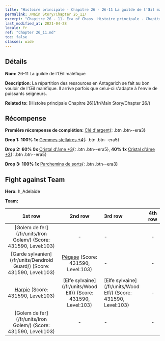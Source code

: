 ```yaml
---
title: "Histoire principale - Chapitre 26 - 26-11 La guilde de l'Œil maléfique"
permalink: /Main Story/Chapter 26_11/
excerpt: "Chapitre 26 - 11. Era of Chaos  Histoire principale - Chapitre 26_11. 26-11 La guilde de l'Œil maléfique"
last_modified_at: 2021-04-28
locale: fr
ref: "Chapter 26_11.md"
toc: false
classes: wide
---
```


## Détails

 **Nom:** 26-11 La guilde de l'Œil maléfique

 **Description:** La répartition des ressources en Antagarich se fait au bon vouloir de l'Œil maléfique. Il arrive parfois que celui-ci s'adapte à l'envie de puissants seigneurs.

 **Related to:** [Histoire principale Chapitre 26](/fr/Main Story/Chapter 26/)

## Récompense

 **Première récompense de complétion:** [Clé d'argent](/ItemsFR/con_693/){: .btn .btn--era3}

 **Drop 1:** **100% 1x** [Gemmes stellaires +4](/ItemsFR/mat_93/){: .btn .btn--era5}

 **Drop 2:** **60% 0x** [Cristal d'âme +3](/ItemsFR/mat_87/){: .btn .btn--era5}, **40% 1x** [Cristal d'âme +3](/ItemsFR/mat_87/){: .btn .btn--era5}

 **Drop 3:** **100% 1x** [Parchemins de sorts](/ItemsFR/con_694/){: .btn .btn--era3}


## Fight against Team
 **Hero:** h_Adelaide

 **Team:**


  | 1st row | 2nd row | 3rd row | 4th row |
  |:----:|:----:|:----|:----:|
  | [Golem de fer](/fr/units/Iron Golem/) (Score: 431590, Level:103)  | - | - | - |
  | [Garde sylvanien](/fr/units/Dendroid Guard/) (Score: 431590, Level:103)  | [Pégase](/fr/units/Pegasus/) (Score: 431590, Level:103)  | - | - |
  | [Harpie](/fr/units/Harpy/) (Score: 431590, Level:103)  | [Elfe sylvaine](/fr/units/Wood Elf/) (Score: 431590, Level:103)  | [Elfe sylvaine](/fr/units/Wood Elf/) (Score: 431590, Level:103)  | - |
  | [Golem de fer](/fr/units/Iron Golem/) (Score: 431590, Level:103)  | - | - | - |


